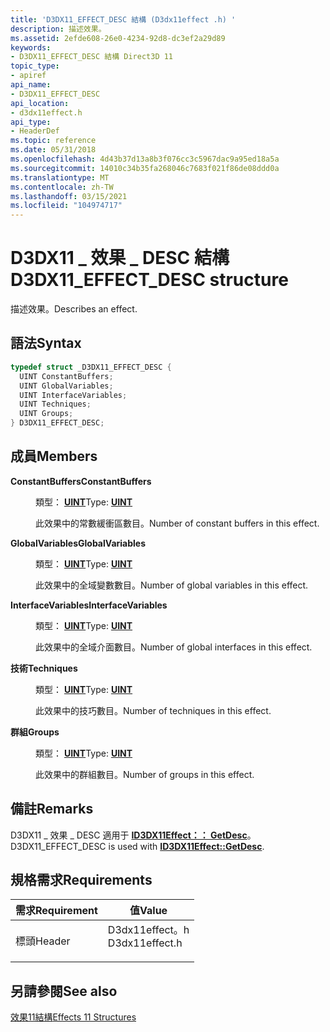 ```yaml
---
title: 'D3DX11_EFFECT_DESC 結構 (D3dx11effect .h) '
description: 描述效果。
ms.assetid: 2efde608-26e0-4234-92d8-dc3ef2a29d89
keywords:
- D3DX11_EFFECT_DESC 結構 Direct3D 11
topic_type:
- apiref
api_name:
- D3DX11_EFFECT_DESC
api_location:
- d3dx11effect.h
api_type:
- HeaderDef
ms.topic: reference
ms.date: 05/31/2018
ms.openlocfilehash: 4d43b37d13a8b3f076cc3c5967dac9a95ed18a5a
ms.sourcegitcommit: 14010c34b35fa268046c7683f021f86de08ddd0a
ms.translationtype: MT
ms.contentlocale: zh-TW
ms.lasthandoff: 03/15/2021
ms.locfileid: "104974717"
---
```

# <a name="d3dx11_effect_desc-structure"></a><span data-ttu-id="f1627-104">D3DX11 \_ 效果 \_ DESC 結構</span><span class="sxs-lookup"><span data-stu-id="f1627-104">D3DX11\_EFFECT\_DESC structure</span></span>

<span data-ttu-id="f1627-105">描述效果。</span><span class="sxs-lookup"><span data-stu-id="f1627-105">Describes an effect.</span></span>

## <a name="syntax"></a><span data-ttu-id="f1627-106">語法</span><span class="sxs-lookup"><span data-stu-id="f1627-106">Syntax</span></span>


```C++
typedef struct _D3DX11_EFFECT_DESC {
  UINT ConstantBuffers;
  UINT GlobalVariables;
  UINT InterfaceVariables;
  UINT Techniques;
  UINT Groups;
} D3DX11_EFFECT_DESC;
```



## <a name="members"></a><span data-ttu-id="f1627-107">成員</span><span class="sxs-lookup"><span data-stu-id="f1627-107">Members</span></span>

<dl> <dt>

<span data-ttu-id="f1627-108">**ConstantBuffers**</span><span class="sxs-lookup"><span data-stu-id="f1627-108">**ConstantBuffers**</span></span>
</dt> <dd>

<span data-ttu-id="f1627-109">類型： **[ **UINT**](/windows/desktop/WinProg/windows-data-types)**</span><span class="sxs-lookup"><span data-stu-id="f1627-109">Type: **[**UINT**](/windows/desktop/WinProg/windows-data-types)**</span></span>

</dd> <dd>

<span data-ttu-id="f1627-110">此效果中的常數緩衝區數目。</span><span class="sxs-lookup"><span data-stu-id="f1627-110">Number of constant buffers in this effect.</span></span>

</dd> <dt>

<span data-ttu-id="f1627-111">**GlobalVariables**</span><span class="sxs-lookup"><span data-stu-id="f1627-111">**GlobalVariables**</span></span>
</dt> <dd>

<span data-ttu-id="f1627-112">類型： **[ **UINT**](/windows/desktop/WinProg/windows-data-types)**</span><span class="sxs-lookup"><span data-stu-id="f1627-112">Type: **[**UINT**](/windows/desktop/WinProg/windows-data-types)**</span></span>

</dd> <dd>

<span data-ttu-id="f1627-113">此效果中的全域變數數目。</span><span class="sxs-lookup"><span data-stu-id="f1627-113">Number of global variables in this effect.</span></span>

</dd> <dt>

<span data-ttu-id="f1627-114">**InterfaceVariables**</span><span class="sxs-lookup"><span data-stu-id="f1627-114">**InterfaceVariables**</span></span>
</dt> <dd>

<span data-ttu-id="f1627-115">類型： **[ **UINT**](/windows/desktop/WinProg/windows-data-types)**</span><span class="sxs-lookup"><span data-stu-id="f1627-115">Type: **[**UINT**](/windows/desktop/WinProg/windows-data-types)**</span></span>

</dd> <dd>

<span data-ttu-id="f1627-116">此效果中的全域介面數目。</span><span class="sxs-lookup"><span data-stu-id="f1627-116">Number of global interfaces in this effect.</span></span>

</dd> <dt>

<span data-ttu-id="f1627-117">**技術**</span><span class="sxs-lookup"><span data-stu-id="f1627-117">**Techniques**</span></span>
</dt> <dd>

<span data-ttu-id="f1627-118">類型： **[ **UINT**](/windows/desktop/WinProg/windows-data-types)**</span><span class="sxs-lookup"><span data-stu-id="f1627-118">Type: **[**UINT**](/windows/desktop/WinProg/windows-data-types)**</span></span>

</dd> <dd>

<span data-ttu-id="f1627-119">此效果中的技巧數目。</span><span class="sxs-lookup"><span data-stu-id="f1627-119">Number of techniques in this effect.</span></span>

</dd> <dt>

<span data-ttu-id="f1627-120">**群組**</span><span class="sxs-lookup"><span data-stu-id="f1627-120">**Groups**</span></span>
</dt> <dd>

<span data-ttu-id="f1627-121">類型： **[ **UINT**](/windows/desktop/WinProg/windows-data-types)**</span><span class="sxs-lookup"><span data-stu-id="f1627-121">Type: **[**UINT**](/windows/desktop/WinProg/windows-data-types)**</span></span>

</dd> <dd>

<span data-ttu-id="f1627-122">此效果中的群組數目。</span><span class="sxs-lookup"><span data-stu-id="f1627-122">Number of groups in this effect.</span></span>

</dd> </dl>

## <a name="remarks"></a><span data-ttu-id="f1627-123">備註</span><span class="sxs-lookup"><span data-stu-id="f1627-123">Remarks</span></span>

<span data-ttu-id="f1627-124">D3DX11 \_ 效果 \_ DESC 適用于 [**ID3DX11Effect：： GetDesc**](id3dx11effect-getdesc.md)。</span><span class="sxs-lookup"><span data-stu-id="f1627-124">D3DX11\_EFFECT\_DESC is used with [**ID3DX11Effect::GetDesc**](id3dx11effect-getdesc.md).</span></span>

## <a name="requirements"></a><span data-ttu-id="f1627-125">規格需求</span><span class="sxs-lookup"><span data-stu-id="f1627-125">Requirements</span></span>



| <span data-ttu-id="f1627-126">需求</span><span class="sxs-lookup"><span data-stu-id="f1627-126">Requirement</span></span> | <span data-ttu-id="f1627-127">值</span><span class="sxs-lookup"><span data-stu-id="f1627-127">Value</span></span> |
|-------------------|-------------------------------------------------------------------------------------------|
| <span data-ttu-id="f1627-128">標頭</span><span class="sxs-lookup"><span data-stu-id="f1627-128">Header</span></span><br/> | <dl> <span data-ttu-id="f1627-129"><dt>D3dx11effect。h</dt></span><span class="sxs-lookup"><span data-stu-id="f1627-129"><dt>D3dx11effect.h</dt></span></span> </dl> |



## <a name="see-also"></a><span data-ttu-id="f1627-130">另請參閱</span><span class="sxs-lookup"><span data-stu-id="f1627-130">See also</span></span>

<dl> <dt>

[<span data-ttu-id="f1627-131">效果11結構</span><span class="sxs-lookup"><span data-stu-id="f1627-131">Effects 11 Structures</span></span>](d3d11-graphics-reference-effects11-structures.md)
</dt> </dl>

 


